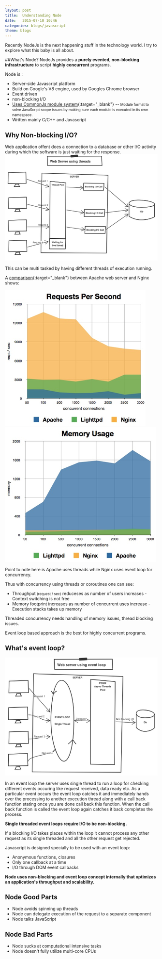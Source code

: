 ```yaml
---
layout:	post
title:	Understanding Node
date:	2015-07-10 10:46
categories:	blogs/javascript
theme: blogs
---
```


Recently NodeJs is the next happening stuff in the technology world. I try to explore what this baby is all about.

##What's Node?
NodeJs provides a **purely evented, non-blocking infrastructure** to script **highly concurrent** programs.

Node is :

* Server-side Javascript platform
* Build on Google's V8 engine, used by Googles Chrome browser
* Event driven
* non-blocking I/O
* [Uses CommonJs module system](http://webpack.github.io/docs/commonjs.html){:target="_blank"} -- <small>Module format to solve JavaScript scope issues by making sure each module is executed in its own namespace.</small>
* Written mainly C/C++ and Javascript

## Why Non-blocking I/O?

Web application offent does a connection to a database or other I/O activity during which the software is just waiting for the response. 
<img src="/images/blog/webServerUsingThreads.png" Alt="Webserver using thread " class="img-responsive">

This can be multi tasked by having different threads of execution running.

A [comparison](http://wiki.dreamhost.com/Web_Server_Performance_Comparison){:target="_blank"} between Apache web server and Nginx shows: 

<div class="row">
<img src="/images/blog/webserverRequestsGraph.jpg" Alt="Apache Nginx request graph" class="img-responsive col-md-6">
<img src="/images/blog/webserverMemoryGraph.jpg" Alt="Apache Nginx memory graph" class="img-responsive col-md-6">
</div>


Point to note here is Apache uses threads while Nginx uses event loop for concurrency.

Thus with concurrency using threads or coroutines one can see:

* Throughput <small>(request / sec)</small> reduceses as number of users increases - Context switching is not free 
* Memory footprint increases as number of concurrent uses increase - Execution stacks takes up memory 

Threaded concurrency needs handling of memory issues, thread blocking issues.

Event loop based approach is the best for highly concurrent programs. 

## What's event loop?

<img src="/images/blog/webServerUsingEventLoop.png" Alt="Webserver using thread " class="img-responsive">

In an event loop the server uses single thread to run a loop for checking different events occuring like request received, data ready etc. As a particular event occurs the event loop catches it and immediately hands over the processing to another execution thread along with a call back function stating once you are done call back this function. When the call back function is called the event loop again catches it back completes the process.

**Single threaded event loops require I/O to be non-blocking.**

If a blocking I/O takes places within the loop it cannot process any other request as its single threaded and all the other request get rejected.

Javascript is designed specially to be used with an event loop:

* Anonymous functions, closures
* Only one callback at a time
* I/O through DOM event callbacks

**Node uses non-blocking and event loop concept internally that optimizes an application's throughput and scalability.**

## Node Good Parts

* Node avoids spinning up threads 
* Node can delegate execution of the request to a separate component
* Node talks JavaScript

## Node Bad Parts

* Node sucks at computational intensive tasks
* Node doesn't fully utilize multi-core CPUs

